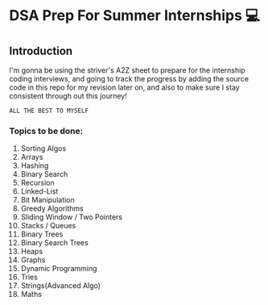 # DSA Prep For Summer Internships 💻 

## Introduction

I'm gonna be using the striver's A2Z sheet to prepare for the internship coding interviews, and going to track the progress by adding the source code in this repo for my revision later on, and also to make sure I stay consistent through out this journey!

```ALL THE BEST TO MYSELF```

### Topics to be done:

1. Sorting Algos 
2. Arrays
3. Hashing
4. Binary Search
5. Recursion
6. Linked-List
7. Bit Manipulation
8. Greedy Algorithms
9. Sliding Window / Two Pointers
10. Stacks / Queues
11. Binary Trees
12. Binary Search Trees
13. Heaps
14. Graphs
15. Dynamic Programming
16. Tries
17. Strings(Advanced Algo)
18. Maths  